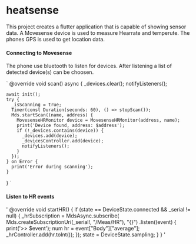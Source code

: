 # heatsense

This project creates a flutter application that is capable of showing sensor data. A Movesense device is used to measure Hearrate and temperute. The phones GPS is used to get location data. 

#### Connecting to Movesense
The phone use bluetooth to listen for devices. After listening a list of detected device(s) can be choosen.

` 
@override
  void scan() async {
    _devices.clear();
    notifyListeners();

    await init();
    try {
      _isScanning = true;
      Timer(const Duration(seconds: 60), () => stopScan());
      Mds.startScan((name, address) {
        MovesenseHRMonitor device = MovesenseHRMonitor(address, name);
        print('Device found, address: $address');
        if (!_devices.contains(device)) {
          _devices.add(device);
          _devicesController.add(device);
          notifyListeners();
        }
      });
    } on Error {
      print('Error during scanning');
    }
  }
  `

  #### Listen to HR events
  
  ' 
  @override
  void startHR() {
    if (state == DeviceState.connected && _serial != null) {
      _hrSubscription = MdsAsync.subscribe(
              Mds.createSubscriptionUri(_serial!, "/Meas/HR"), "{}")
          .listen((event) {
        print('>> $event');
        num hr = event["Body"]["average"];
        _hrController.add(hr.toInt());
      });
      state = DeviceState.sampling;
    }
  }
'
